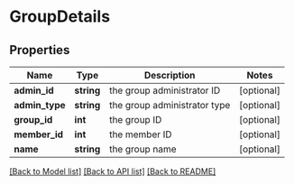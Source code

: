 # GroupDetails

## Properties
Name | Type | Description | Notes
------------ | ------------- | ------------- | -------------
**admin_id** | **string** | the group administrator ID | [optional] 
**admin_type** | **string** | the group administrator type | [optional] 
**group_id** | **int** | the group ID | [optional] 
**member_id** | **int** | the member ID | [optional] 
**name** | **string** | the group name | [optional] 

[[Back to Model list]](../README.md#documentation-for-models) [[Back to API list]](../README.md#documentation-for-api-endpoints) [[Back to README]](../README.md)


